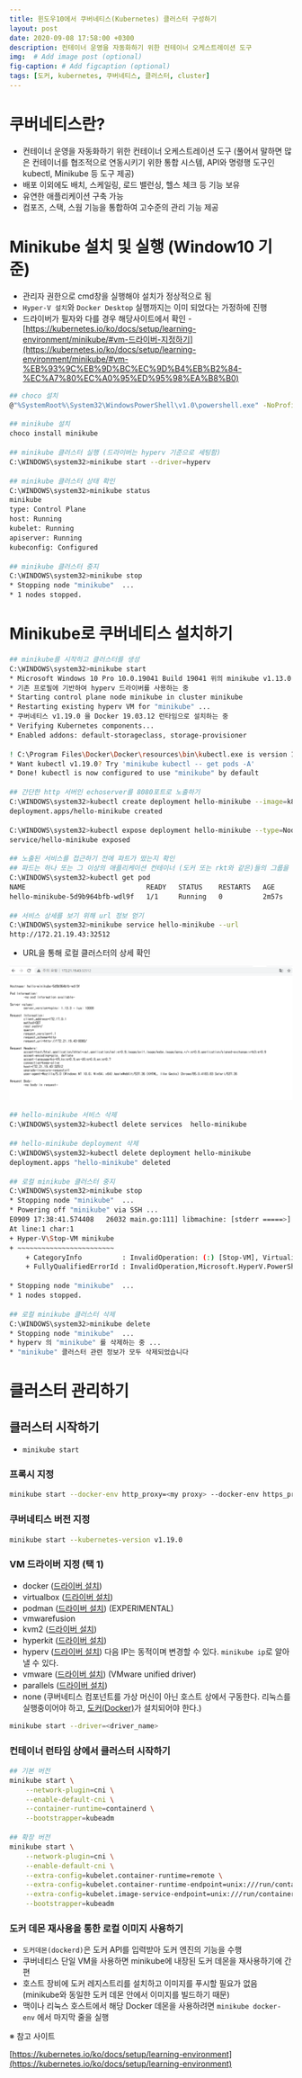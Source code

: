 ```yaml
---
title: 윈도우10에서 쿠버네티스(Kubernetes) 클러스터 구성하기
layout: post
date: 2020-09-08 17:58:00 +0300
description: 컨테이너 운영을 자동화하기 위한 컨테이너 오케스트레이션 도구
img:  # Add image post (optional)
fig-caption: # Add figcaption (optional)
tags: [도커, kubernetes, 쿠버네티스, 클러스터, cluster]
---
```


# 쿠버네티스란?

- 컨테이너 운영을 자동화하기 위한 컨테이너 오케스트레이션 도구 (풀어서 말하면 많은 컨테이너를 협조적으로 연동시키기 위한 통합 시스템, API와 명령행 도구인 kubectl, Minikube 등 도구 제공)
- 배포 이외에도 배치, 스케일링, 로드 밸런싱, 헬스 체크 등 기능 보유
- 유연한 애플리케이션 구축 가능
- 컴포즈, 스택, 스웜 기능을 통합하여 고수준의 관리 기능 제공

# Minikube 설치 및 실행 (Window10 기준)

- 관리자 권한으로 cmd창을 실행해야 설치가 정상적으로 됨
- `Hyper-V 설치`와 `Docker Desktop` 실행까지는 이미 되었다는 가정하에 진행
- 드라이버가 필자와 다를 경우 해당사이트에서 확인 - [https://kubernetes.io/ko/docs/setup/learning-environment/minikube/#vm-드라이버-지정하기](https://kubernetes.io/ko/docs/setup/learning-environment/minikube/#vm-%EB%93%9C%EB%9D%BC%EC%9D%B4%EB%B2%84-%EC%A7%80%EC%A0%95%ED%95%98%EA%B8%B0)

```bash
## choco 설치
@"%SystemRoot%\System32\WindowsPowerShell\v1.0\powershell.exe" -NoProfile -InputFormat None -ExecutionPolicy Bypass -Command "iex ((New-Object System.Net.WebClient).DownloadString('https://chocolatey.org/install.ps1'))" && SET "PATH=%PATH%;%ALLUSERSPROFILE%\chocolatey\bin"

## minikube 설치
choco install minikube

## minikube 클러스터 실행 (드라이버는 hyperv 기준으로 세팅함)
C:\WINDOWS\system32>minikube start --driver=hyperv

## minikube 클러스터 상태 확인
C:\WINDOWS\system32>minikube status
minikube
type: Control Plane
host: Running
kubelet: Running
apiserver: Running
kubeconfig: Configured

## minikube 클러스터 중지
C:\WINDOWS\system32>minikube stop
* Stopping node "minikube"  ...
* 1 nodes stopped.
```

# Minikube로 쿠버네티스 설치하기

```bash
## minikube를 시작하고 클러스터를 생성
C:\WINDOWS\system32>minikube start
* Microsoft Windows 10 Pro 10.0.19041 Build 19041 위의 minikube v1.13.0
* 기존 프로필에 기반하여 hyperv 드라이버를 사용하는 중
* Starting control plane node minikube in cluster minikube
* Restarting existing hyperv VM for "minikube" ...
* 쿠버네티스 v1.19.0 을 Docker 19.03.12 런타임으로 설치하는 중
* Verifying Kubernetes components...
* Enabled addons: default-storageclass, storage-provisioner

! C:\Program Files\Docker\Docker\resources\bin\kubectl.exe is version 1.16.6-beta.0, which may have incompatibilites with Kubernetes 1.19.0.
* Want kubectl v1.19.0? Try 'minikube kubectl -- get pods -A'
* Done! kubectl is now configured to use "minikube" by default

## 간단한 http 서버인 echoserver를 8080포트로 노출하기
C:\WINDOWS\system32>kubectl create deployment hello-minikube --image=k8s.gcr.io/echoserver:1.10
deployment.apps/hello-minikube created

C:\WINDOWS\system32>kubectl expose deployment hello-minikube --type=NodePort --port=8080
service/hello-minikube exposed

## 노출된 서비스를 접근하기 전에 파트가 떴는지 확인
## 파드는 하나 또는 그 이상의 애플리케이션 컨테이너 (도커 또는 rkt와 같은)들의 그룹을 나타내는 쿠버네티스의 추상적 개념
C:\WINDOWS\system32>kubectl get pod
NAME                              READY   STATUS    RESTARTS   AGE
hello-minikube-5d9b964bfb-wdl9f   1/1     Running   0          2m57s

## 서비스 상세를 보기 위해 url 정보 얻기
C:\WINDOWS\system32>minikube service hello-minikube --url
http://172.21.19.43:32512
```

- URL을 통해 로컬 클러스터의 상세 확인

![/assets/img/kubernetes1.png](/assets/img/kubernetes1.png)

```bash
## hello-minikube 서비스 삭제
C:\WINDOWS\system32>kubectl delete services  hello-minikube

## hello-minikube deployment 삭제                                                             service "hello-minikube" deleted                                                                                        
C:\WINDOWS\system32>kubectl delete deployment hello-minikube
deployment.apps "hello-minikube" deleted

## 로컬 minikube 클러스터 중지
C:\WINDOWS\system32>minikube stop
* Stopping node "minikube"  ...
* Powering off "minikube" via SSH ...
E0909 17:38:41.574408   26032 main.go:111] libmachine: [stderr =====>] : Hyper-V\Stop-VM : Windows PowerShell is in NonInteractive mode. Read and Prompt functionality is not available.
At line:1 char:1
+ Hyper-V\Stop-VM minikube
+ ~~~~~~~~~~~~~~~~~~~~~~~~
    + CategoryInfo          : InvalidOperation: (:) [Stop-VM], VirtualizationException
    + FullyQualifiedErrorId : InvalidOperation,Microsoft.HyperV.PowerShell.Commands.StopVM

* Stopping node "minikube"  ...
* 1 nodes stopped.

## 로컬 minikube 클러스터 삭제
C:\WINDOWS\system32>minikube delete
* Stopping node "minikube"  ...
* hyperv 의 "minikube" 를 삭제하는 중 ...
* "minikube" 클러스터 관련 정보가 모두 삭제되었습니다
```

# 클러스터 관리하기

## 클러스터 시작하기

- `minikube start`

### 프록시 지정

```bash
minikube start --docker-env http_proxy=<my proxy> --docker-env https_proxy=<my proxy> --docker-env no_proxy=192.168.99.0/24
```

### 쿠버네티스 버전 지정

```bash
minikube start --kubernetes-version v1.19.0
```

### VM 드라이버 지정 (택 1)

- docker ([드라이버 설치](https://minikube.sigs.k8s.io/docs/drivers/docker/))
- virtualbox ([드라이버 설치](https://minikube.sigs.k8s.io/docs/drivers/virtualbox/))
- podman ([드라이버 설치](https://minikube.sigs.k8s.io/docs/drivers/podman/)) (EXPERIMENTAL)
- vmwarefusion
- kvm2 ([드라이버 설치](https://minikube.sigs.k8s.io/docs/reference/drivers/kvm2/))
- hyperkit ([드라이버 설치](https://minikube.sigs.k8s.io/docs/reference/drivers/hyperkit/))
- hyperv ([드라이버 설치](https://minikube.sigs.k8s.io/docs/reference/drivers/hyperv/)) 다음 IP는 동적이며 변경할 수 있다. `minikube ip`로 알아낼 수 있다.
- vmware ([드라이버 설치](https://minikube.sigs.k8s.io/docs/reference/drivers/vmware/)) (VMware unified driver)
- parallels ([드라이버 설치](https://minikube.sigs.k8s.io/docs/reference/drivers/parallels/))
- none (쿠버네티스 컴포넌트를 가상 머신이 아닌 호스트 상에서 구동한다. 리눅스를 실행중이어야 하고, [도커(Docker)](https://docs.docker.com/engine/)가 설치되어야 한다.)

```bash
minikube start --driver=<driver_name>
```

### 컨테이너 런타임 상에서 클러스터 시작하기

```bash
## 기본 버전
minikube start \
    --network-plugin=cni \
    --enable-default-cni \
    --container-runtime=containerd \
    --bootstrapper=kubeadm

## 확장 버전
minikube start \
    --network-plugin=cni \
    --enable-default-cni \
    --extra-config=kubelet.container-runtime=remote \
    --extra-config=kubelet.container-runtime-endpoint=unix:///run/containerd/containerd.sock \
    --extra-config=kubelet.image-service-endpoint=unix:///run/containerd/containerd.sock \
    --bootstrapper=kubeadm
```

### 도커 데몬 재사용을 통한 로컬 이미지 사용하기

- `도커데몬(dockerd)`은 도커 API를 입력받아 도커 엔진의 기능을 수행
- 쿠버네티스 단일 VM을 사용하면 minikube에 내장된 도커 데몬을 재사용하기에 간편
- 호스트 장비에 도커 레지스트리를 설치하고 이미지를 푸시할 필요가 없음
(minikube와 동일한 도커 데몬 안에서 이미지를 빌드하기 때문)
- 맥이나 리눅스 호스트에서 해당 Docker 데몬을 사용하려면 `minikube docker-env` 에서 마지막 줄을 실행

※ 참고 사이트

[https://kubernetes.io/ko/docs/setup/learning-environment](https://kubernetes.io/ko/docs/setup/learning-environment)
